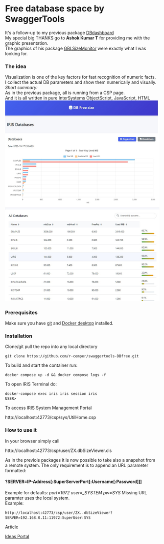 # Free database space by SwaggerTools  
It's a follow-up to my previous package  [DBdashboard](https://github.com/r-cemper/DBdashboard)    
My special big THANKS go to __Ashok Kumar T__ for providing me with the graphic presentation.   
The graphics of his package [GBLSizeMonitor](https://openexchange.intersystems.com/package/GBLSizeMonitor) were exactly what I was looking for.   

### The idea   
Visualization is one of the key factors for fast recognition of numeric facts.   
I collect the actual DB parameters and show them numerically and visually.    
_Short summary:_    
As in the previous package, all is running from a CSP page.   
And it is all written in pure InterSystems ObjectScript, JavaScript, HTML       
<img src="https://github.com/r-cemper/swaggertools-DBfree/blob/master/final.jpg" width=600>  
### Prerequisites
Make sure you have [git](https://git-scm.com/book/en/v2/Getting-Started-Installing-Git) and [Docker desktop](https://www.docker.com/products/docker-desktop) installed.
### Installation
Clone/git pull the repo into any local directory
```
git clone https://github.com/r-cemper/swaggertools-DBfree.git
```
To build and start the container run:
```
docker compose up -d && docker compose logs -f
```
To open IRIS Terminal do:
```
docker-compose exec iris iris session iris
USER>
```
To access IRIS System Management Portal  

http://localhost:42773/csp/sys/UtilHome.csp  

### How to use it
In your browser simply call   

http://localhost:42773/csp/user/ZX.dbSizeViewer.cls   

As in the previois packages it is now possible to take also a snapshot from    
a remote system. The only requirement is to append an URL parameter formatted:   
#### ?SERVER=IP-Address[:SuperServerPort[:Username[:Password]]]
Example for defaults: _port=1972 user=\_SYSTEM pw=SYS_
Missing URL paramter uses the local system.    
Example:
```
http://localhost:42773/csp/user/ZX..dbSizeViewer?SERVER=192.168.0.11:11972:SuperUser:SYS
```
[Article](https://community.intersystems.com/post/dashboard-database-free-space)    

[Ideas Portal](https://ideas.intersystems.com/ideas/DPI-I-799)   
